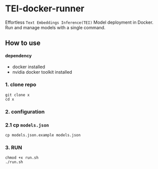 # TEI-docker-runner
Effortless `Text Embeddings Inference(TEI)` Model deployment in Docker. Run and manage models with a single command.

## How to use 

#### dependency


* docker installed
* nvidia docker toolkit installed

### 1. clone repo

```
git clone x
cd x
```

### 2. configuration

### 2.1 cp `models.json`

```
cp models.json.example models.json
```

### 3. RUN

```
chmod +x run.sh
./run.sh
```
